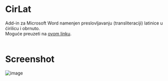 # CirLat
Add-in za Microsoft Word namenjen preslovljavanju (transliteraciji) latinice u ćirilicu i obrnuto.  
Moguće preuzeti na [ovom linku](https://github.com/momir64/CirLat/releases/download/v1.1/CirLat.zip).<br/><br/>

# Screenshot
![image](https://user-images.githubusercontent.com/40437358/111939466-ad46ec80-8acc-11eb-8f67-eae33ffa2d34.png)
